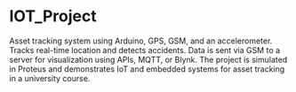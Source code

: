 # IOT_Project
Asset tracking system using Arduino, GPS, GSM, and an accelerometer. Tracks real-time location and detects accidents. Data is sent via GSM to a server for visualization using APIs, MQTT, or Blynk. The project is simulated in Proteus and demonstrates IoT and embedded systems for asset tracking in a university course.
